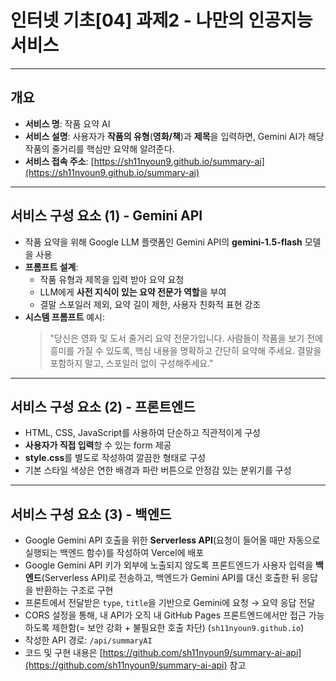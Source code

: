 # 인터넷 기초[04] 과제2 - 나만의 인공지능 서비스

---

## 개요

- **서비스 명**: 작품 요약 AI
- **서비스 설명**: 사용자가 **작품의 유형**(**영화/책**)과 **제목**을 입력하면, Gemini AI가 해당 작품의 줄거리를 핵심만 요약해 알려준다.
- **서비스 접속 주소**: [https://sh11nyoun9.github.io/summary-ai](https://sh11nyoun9.github.io/summary-ai)

---

## 서비스 구성 요소 (1) - Gemini API

- 작품 요약을 위해 Google LLM 플랫폼인 Gemini API의 **gemini-1.5-flash** 모델을 사용
- **프롬프트 설계**:
  - 작품 유형과 제목을 입력 받아 요약 요청
  - LLM에게 **사전 지식이 있는 요약 전문가 역할**을 부여
  - 결말 스포일러 제외, 요약 길이 제한, 사용자 친화적 표현 강조
- **시스템 프롬프트** 예시:
  > "당신은 영화 및 도서 줄거리 요약 전문가입니다. 사람들이 작품을 보기 전에 흥미를 가질 수 있도록, 핵심 내용을 명확하고 간단히 요약해 주세요. 결말을 포함하지 말고, 스포일러 없이 구성해주세요."

---

## 서비스 구성 요소 (2) - 프론트엔드

- HTML, CSS, JavaScript를 사용하여 단순하고 직관적이게 구성
- **사용자가 직접 입력**할 수 있는 form 제공
- **style.css**를 별도로 작성하여 깔끔한 형태로 구성
- 기본 스타일 색상은 연한 배경과 파란 버튼으로 안정감 있는 분위기를 구성

---

## 서비스 구성 요소 (3) - 백엔드

- Google Gemini API 호출을 위한 **Serverless API**(요청이 들어올 때만 자동으로 실행되는 백엔드 함수)를 작성하여 Vercel에 배포
- Google Gemini API 키가 외부에 노출되지 않도록 프론트엔드가 사용자 입력을 **백엔드**(Serverless API)로 전송하고, 백엔드가 Gemini API를 대신 호출한 뒤 응답을 반환하는 구조로 구현
- 프론트에서 전달받은 `type`, `title`을 기반으로 Gemini에 요청 → 요약 응답 전달
- CORS 설정을 통해, 내 API가 오직 내 GitHub Pages 프론트엔드에서만 접근 가능하도록 제한함(= 보안 강화 + 불필요한 호출 차단) (`sh11nyoun9.github.io`)
- 작성한 API 경로: `/api/summaryAI`
- 코드 및 구현 내용은 [https://github.com/sh11nyoun9/summary-ai-api](https://github.com/sh11nyoun9/summary-ai-api) 참고
